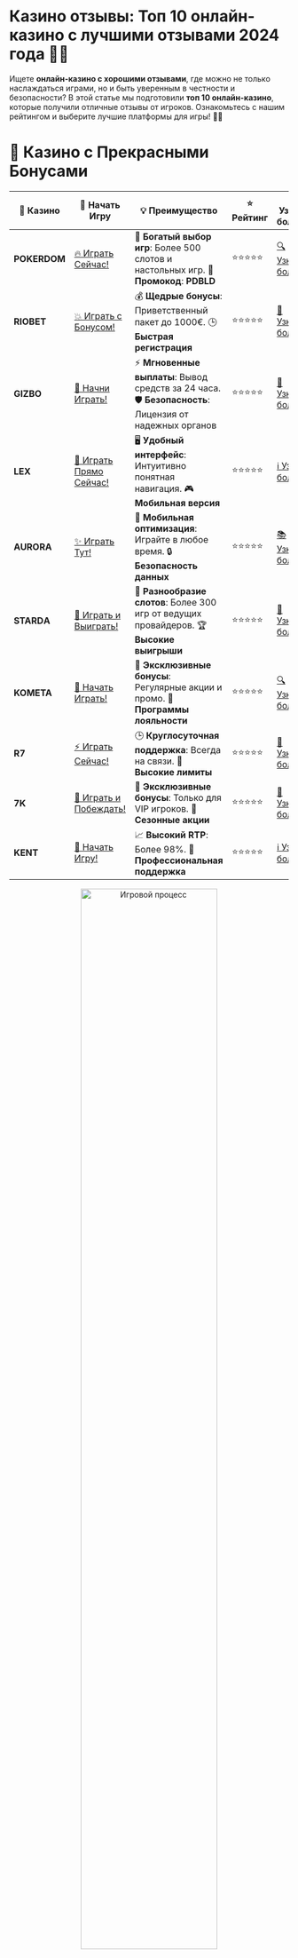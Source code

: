 # **Казино отзывы: Топ 10 онлайн-казино с лучшими отзывами 2024 года 🎰💬**

Ищете **онлайн-казино с хорошими отзывами**, где можно не только наслаждаться играми, но и быть уверенным в честности и безопасности? В этой статье мы подготовили **топ 10 онлайн-казино**, которые получили отличные отзывы от игроков. Ознакомьтесь с нашим рейтингом и выберите лучшие платформы для игры! 🎉💸

# 🌟 Казино с Прекрасными Бонусами

| 🎲 **Казино** | 🔗 **Начать Игру** | 💡 **Преимущество** | ⭐ **Рейтинг** | 🔗 **Узнать больше** | 🆕 **Новая информация** |
|--------------|---------------------|---------------------|----------------|----------------------|-------------------------|
| **POKERDOM**  | [🔥 Играть Сейчас!](https://brandplay.link/4k77v2yx) | 🎉 **Богатый выбор игр**: Более 500 слотов и настольных игр. 🎁 **Промокод**: **PDBLD** | ⭐⭐⭐⭐⭐ | [🔍 Узнать больше](https://brandplay.link/4k77v2yx) | 🏆 **Победители турниров** получают эксклюзивные подарки! |
| **RIOBET**    | [💥 Играть с Бонусом!](https://brandplay.link/7xBLTPyj) | 💰 **Щедрые бонусы**: Приветственный пакет до 1000€. 🕒 **Быстрая регистрация** | ⭐⭐⭐⭐⭐ | [📖 Узнать больше](https://brandplay.link/7xBLTPyj) | 💬 **Поддержка 24/7** для комфортной игры в любое время! |
| **GIZBO**     | [🚀 Начни Играть!](https://brandplay.link/bprXw4YV) | ⚡ **Мгновенные выплаты**: Вывод средств за 24 часа. 🛡️ **Безопасность**: Лицензия от надежных органов | ⭐⭐⭐⭐⭐ | [📝 Узнать больше](https://brandplay.link/bprXw4YV) | 🔒 **SSL-шифрование** для максимальной безопасности данных игроков. |
| **LEX**       | [💎 Играть Прямо Сейчас!](https://brandplay.link/zW4hdDFV) | 🖥️ **Удобный интерфейс**: Интуитивно понятная навигация. 🎮 **Мобильная версия** | ⭐⭐⭐⭐⭐ | [ℹ️ Узнать больше](https://brandplay.link/zW4hdDFV) | 📱 **Поддержка всех мобильных устройств** для удобства игры в любом месте. |
| **AURORA**    | [✨ Играть Тут!](https://10trafic-stat2.com/click/668546556bcc6313411604bd/6766/13032/subaccount) | 📱 **Мобильная оптимизация**: Играйте в любое время. 🔒 **Безопасность данных** | ⭐⭐⭐⭐⭐ | [📚 Узнать больше](https://10trafic-stat2.com/click/668546556bcc6313411604bd/6766/13032/subaccount) | 🌍 **Международная лицензия** на деятельность в разных странах. |
| **STARDА**    | [🎉 Играть и Выиграть!](https://brandplay.link/fB7xwRFL) | 🎰 **Разнообразие слотов**: Более 300 игр от ведущих провайдеров. 🏆 **Высокие выигрыши** | ⭐⭐⭐⭐⭐ | [🔎 Узнать больше](https://brandplay.link/fB7xwRFL) | 🎉 **Ежемесячные турниры** с крупными призами! |
| **KOMETA**    | [🎁 Начать Играть!](https://brandplay.link/8ZymQJV8) | 🎁 **Эксклюзивные бонусы**: Регулярные акции и промо. 🔄 **Программы лояльности** | ⭐⭐⭐⭐⭐ | [🔍 Узнать больше](https://brandplay.link/8ZymQJV8) | 🌟 **Персонализированные предложения** для долгосрочных игроков. |
| **R7**        | [⚡ Играть Сейчас!](https://brandplay.link/bMd3Yjsw) | 🕒 **Круглосуточная поддержка**: Всегда на связи. 💸 **Высокие лимиты** | ⭐⭐⭐⭐⭐ | [📖 Узнать больше](https://brandplay.link/bMd3Yjsw) | 🎯 **Рейтинг игроков** для лучших участников. |
| **7K**        | [🎯 Играть и Побеждать!](https://brandplay.link/BvQyFShp) | 🌟 **Эксклюзивные бонусы**: Только для VIP игроков. 🎉 **Сезонные акции** | ⭐⭐⭐⭐⭐ | [📝 Узнать больше](https://brandplay.link/BvQyFShp) | 🥇 **Особые привилегии** для постоянных игроков. |
| **KENT**      | [🔑 Начать Игру!](https://brandplay.link/Fv2WP3js) | 📈 **Высокий RTP**: Более 98%. 💼 **Профессиональная поддержка** | ⭐⭐⭐⭐⭐ | [ℹ️ Узнать больше](https://brandplay.link/Fv2WP3js) | 💬 **Поддержка на нескольких языках** для удобства игроков. |

<div align="center"> <img src="https://i.pinimg.com/originals/1d/b3/25/1db325483acbe642c6d4e6fdd73a4988.gif" alt="Игровой процесс" width="70%"> </div>
---

# 🚀 Быстрые Выигрыши и Поддержка

| 🎲 **Казино** | 🔗 **Начать Игру** | 💡 **Преимущество** | ⭐ **Рейтинг** | 🔗 **Узнать больше** | 🆕 **Новая информация** |
|--------------|---------------------|---------------------|----------------|----------------------|-------------------------|
| **GAMA**      | [🎯 Играть Прямо Сейчас!](https://brandplay.link/j6NMKsDz) | 🔍 **Интуитивный интерфейс**: Легкость использования. 🏅 **Престижные турниры** | ⭐⭐⭐⭐☆ | [🔎 Узнать больше](https://brandplay.link/j6NMKsDz) | 🏆 **Турниры с большими призами** каждый месяц. |
| **ONION**     | [💥 Играть и Выигрывать!](https://brandplay.link/zBGRVpQ9) | 🤑 **Низкие ставки**: Идеально для начинающих. 🔄 **Быстрые выводы** | ⭐⭐⭐⭐☆ | [🔍 Узнать больше](https://brandplay.link/zBGRVpQ9) | 🎮 **Казино для новичков** с простыми правилами. |
| **ЧЕМПИОН**   | [🏅 Играть в Турнире!](https://temon-gter.cfd/go/lRq?p80412p304504pcc44t17455) | 🏅 **Лояльная программа**: Награды за активность. 🎁 **Ежемесячные бонусы** | ⭐⭐⭐⭐☆ | [📖 Узнать больше](https://temon-gter.cfd/go/lRq?p80412p304504pcc44t17455) | 🥇 **Турниры и лояльность** — каждый шаг вознаграждается. |
| **VAVADA**    | [🚀 Играть Без Ожидания!](https://vavadapartner.pro/?promo=ea5c9275-6854-4505-94fc-95ab18221945-linkb2) | 🚀 **Быстрая регистрация**: Начните играть мгновенно. 🔐 **Безопасные транзакции** | ⭐⭐⭐⭐☆ | [📝 Узнать больше](https://vavadapartner.pro/?promo=ea5c9275-6854-4505-94fc-95ab18221945-linkb2) | 🏆 **Программа для новых игроков** с бонусами за регистрацию. |
| **FRIENDS**   | [🎉 Играть и Развлекаться!](https://gofriends.mba/linkb2) | 🤝 **Социальные игры**: Играйте с друзьями. 🌐 **Мультиплатформенность** | ⭐⭐⭐⭐☆ | [ℹ️ Узнать больше](https://gofriends.mba/linkb2) | 🎮 **Играйте с друзьями** и зарабатывайте бонусы за совместные действия. |
| **1WIN**      | [⚡ Играть и Выигрывать!](https://brandplay.link/smXVpBbG) | 🏆 **Спортивные ставки**: Широкий выбор видов спорта. 💵 **Высокие коэффициенты** | ⭐⭐⭐⭐☆ | [📚 Узнать больше](https://brandplay.link/smXVpBbG) | ⚽ **Бонусы на спортивные ставки** для активных игроков. |
| **DRIP**      | [💥 Играть Сразу!](https://drp-ircp01.com/c07e6a3db) | 🌐 **Инновационные игры**: Новейшие игровые технологии. 🛡️ **Высокая безопасность** | ⭐⭐⭐⭐☆ | [🔎 Узнать больше](https://drp-ircp01.com/c07e6a3db) | 🔧 **Инновационные функции** для удобства игры. |
| **JOYCASINO** | [🎰 Играть И Побеждать!](https://rpc30.call2me.pro/?/ru/registration?apkpop=0&partner=p24970p3291217pc98f) | 🎁 **Приятные бонусы**: Ежедневные акции и подарки. 🕹️ **Разнообразие игр** | ⭐⭐⭐⭐☆ | [🔍 Узнать больше](https://rpc30.call2me.pro/?/ru/registration?apkpop=0&partner=p24970p3291217pc98f) | 🎉 **Щедрые фриспины** для новых игроков. |
| **PLAYFORTUNA** | [🔥 Играть С Бонусом!](https://fortunapromo.net/alt/playfortuna/registration?0dc4a9362a71feb7e3f165fb8e766f70) | 🎉 **Регулярные акции**: Бонусы, фриспины и многое другое. 🏅 **Турниры** | ⭐⭐⭐⭐☆ | [📚 Узнать больше](https://fortunapromo.net/alt/playfortuna/registration?0dc4a9362a71feb7e3f165fb8e766f70) | 🎯 **Выгодные предложения** на популярные игры. |
| **SYKAA**     | [💸 Играть Сейчас!](https://s-two-way.com/?source=linkb2&pid=30697) | 💸 **Доступные ставки**: Идеально для новичков. 🎁 **Щедрые бонусы** | ⭐⭐⭐⭐☆ | [🔍 Узнать больше](https://s-two-way.com/?source=linkb2&pid=30697) | 💥 **Акции с большими бонусами** для новичков и опытных игроков. |

<div align="center"> <img src="https://schaeffers-cdn.s3.amazonaws.com/images/default-source/schaeffers-cdn-images/default-images/sectors/bigstock-casino-gambling-concept-with-f-369012793.jpg?sfvrsn=493ad806_4" alt="Игровой процесс" width="70%"> </div>
---

# 💸 Казино с Привлекательными Программами Лояльности

| 🎲 **Казино** | 🔗 **Начать Игру** | 💡 **Преимущество** | ⭐ **Рейтинг** | 🔗 **Узнать больше** | 🆕 **Новая информация** |
|--------------|---------------------|---------------------|----------------|----------------------|-------------------------|
| **KOMETA**    | [🎯 Начни Играть!](https://brandplay.link/8ZymQJV8) | 🎁 **Эксклюзивные бонусы**: Регулярные акции и промо. 🔄 **Программы лояльности** | ⭐⭐⭐⭐⭐ | [🔍 Узнать больше](https://brandplay.link/8ZymQJV8) | 🌟 **Персонализированные предложения** для долгосрочных игроков. |
| **1Xslots**   | [🏅 Играть Прямо Сейчас!](https://brandplay.link/hSB1khtr) | 🎉 **Множество акций**: Еженедельные бонусы и турниры. 🛡️ **Безопасность** | ⭐⭐⭐⭐⭐ | [📚 Узнать больше](https://brandplay.link/hSB1khtr) | 🏅 **Награды за активность**: участники программы лояльности получают специальные привилегии. |
| **R7**        | [🚀 Играть Сейчас!](https://brandplay.link/bMd3Yjsw) | 🕒 **Круглосуточная поддержка**: Всегда на связи. 💸 **Высокие лимиты** | ⭐⭐⭐⭐⭐ | [📖 Узнать больше](https://brandplay.link/bMd3Yjsw) | 💬 **VIP-поддержка** для постоянных игроков с приоритетом. |

<div align="center"> <img src="https://i.pinimg.com/originals/1d/b3/25/1db325483acbe642c6d4e6fdd73a4988.gif" alt="Игровой процесс" width="70%"> </div>
---

---

## **1. POKERDOM – Казино с отличными отзывами и безопасной игрой! 🃏💥**

**POKERDOM** — это одно из самых популярных онлайн-казино, которое заслужило отличные отзывы за надежность и безопасность. Игроки отмечают удобный интерфейс, щедрые бонусы и широкий выбор игр, включая покер, рулетку и слоты. Прочитайте отзывы и убедитесь сами! 🎰💸

### Преимущества:
- Отличные отзывы о безопасности и выплатах.
- Множество слотов и настольных игр.
- Простой процесс регистрации и быстрые выплаты.

---

## **2. RIOBET – Казино с хорошими отзывами и быстрыми выплатами! 🎯💸**

**RIOBET** получает положительные отзывы за быстрые выплаты и безопасные транзакции. Игроки отмечают разнообразие игр и щедрые бонусы, которые делают игру еще более увлекательной. Прочитайте отзывы и начните выигрывать прямо сейчас! 💥🎰

### Преимущества:
- Быстрые выплаты и положительные отзывы.
- Регулярные акции и бонусы для новых игроков.
- Простой интерфейс и удобные методы пополнения счета.

---

## **3. GIZBO – Онлайн казино с отличными отзывами и бонусами! 🍊💎**

**GIZBO** известен своими положительными отзывами от игроков, которые ценят простоту использования и разнообразие игр. Казино предоставляет отличные бонусы, делает выплаты быстро и безопасно. Прочитайте отзывы и убедитесь сами! 🎰💥

### Преимущества:
- Отличные отзывы от игроков.
- Множество акций и бонусов.
- Легкая регистрация и быстрые выплаты.

---

## **4. LEX – Казино с высокими рейтингами и безопасными транзакциями! 🌟🎯**

**LEX** получает отличные отзывы за безопасность транзакций и профессиональную службу поддержки. Игроки подчеркивают удобство интерфейса и надежность выплат. Начните играть и получите бонусы, которые предложит это казино! 💸🎰

### Преимущества:
- Высокие рейтинги и положительные отзывы.
- Простота в использовании и безопасные транзакции.
- Множество бонусных предложений и акций.

---

## **5. AURORA – Казино с отличными отзывами и разнообразием игр! 💎🎮**

**AURORA** — это онлайн-казино, которое часто получает положительные отзывы за разнообразие игр и высокие коэффициенты. Игроки отмечают быстрые выплаты и регулярные акции. Играйте в слоты и другие игры, а затем получите свой выигрыш! 💸🎰

### Преимущества:
- Отличные отзывы и высокий рейтинг.
- Быстрые выплаты и разнообразие игр.
- Привлекательные бонусы и акции.

---

## **6. STarda – Казино с положительными отзывами и выгодными бонусами! 🎮💥**

**STarda** обладает положительными отзывами за хорошую поддержку клиентов и удобные методы оплаты. Игроки наслаждаются играми на платформе и отмечают высокие коэффициенты и выгодные бонусы. 🎰💸

### Преимущества:
- Положительные отзывы о поддержке клиентов.
- Выгодные бонусы и быстрые выплаты.
- Удобные методы пополнения и вывода средств.

---

## **7. KOMETA – Онлайн казино с положительными отзывами и быстрыми выплатами! 🌌🎰**

**KOMETA** получает отличные отзывы за скорость выплат и множество интересных игр. Игроки ценят удобный интерфейс и отличные бонусные предложения, которые делают игру более увлекательной. 🎯💥

### Преимущества:
- Множество положительных отзывов от игроков.
- Быстрые выплаты и безопасные транзакции.
- Простой интерфейс и множество бонусов.

---

## **8. R7 – Казино с высокими рейтингами и безопасными выплатами! 🏅🎯**

**R7** — это казино, которое получило положительные отзывы за удобный процесс вывода средств и высококачественные игры. Платформа предлагает игрокам щедрые бонусы и акции. Прочитайте отзывы и начните играть на **R7**! 🎰💸

### Преимущества:
- Отличные отзывы и высокие рейтинги.
- Быстрые и безопасные выплаты.
- Множество бонусов и акций.

---

## **9. 7K – Казино с отличными отзывами и множеством бонусов! 🔥🎰**

**7K** известно своими положительными отзывами от игроков, которые ценят удобные методы пополнения счета и быстрые выплаты. Платформа предоставляет разнообразие слотов и настольных игр с отличными коэффициентами. 🎯💸

### Преимущества:
- Отличные отзывы о казино и быстрой выплате средств.
- Простой интерфейс и множество акций.
- Удобные методы пополнения счета.

---

## **10. KENT – Казино с отличными отзывами и бонусами для новичков! 💎🎯**

**KENT** завершает наш список с отличными отзывами от пользователей. Казино предлагает удобные методы пополнения и вывода средств, а также бонусы, которые помогут новичкам начать игру. 🎰💥

### Преимущества:
- Высокие отзывы о скорости выплат и безопасности.
- Множество бонусов для новых игроков.
- Простой и удобный интерфейс.

---

## **Как выбрать казино с хорошими отзывами?**

При выборе **онлайн-казино с хорошими отзывами** обратите внимание на следующие моменты:
1. **Лицензия и безопасность** — выберите казино, которое имеет лицензию и положительные отзывы о безопасности.
2. **Методы оплаты** — убедитесь, что казино предлагает удобные и безопасные способы пополнения и вывода средств.
3. **Отзывы игроков** — читайте реальные отзывы игроков о казино, чтобы узнать больше о его работе.
4. **Бонусы и акции** — ищите платформы с хорошими бонусами для новых и постоянных игроков.

---

## **Заключение**

**Казино с хорошими отзывами** — это отличное место для игры с уверенностью в честности и безопасности. В нашем списке **топ 10 онлайн-казино с лучшими отзывами** вы найдете платформы с быстрыми выплатами, надежными методами пополнения счета и выгодными бонусами. Присоединяйтесь и начинайте выигрывать прямо сейчас! 🍀🎰💸
